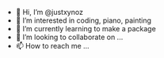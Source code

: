 - 👋 Hi, I’m @justxynoz
- 👀 I’m interested in coding, piano, painting
- 🌱 I’m currently learning to make a package
- 💞️ I’m looking to collaborate on ...
- 📫 How to reach me ...

<!---
justxynoz/justxynoz is a ✨ special ✨ repository because its `README.md` (this file) appears on your GitHub profile.
You can click the Preview link to take a look at your changes.
--->
